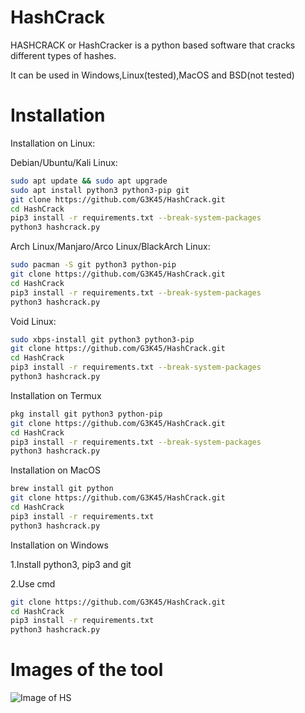 # HashCrack
HASHCRACK or HashCracker is a python based software that cracks different types of hashes.

It can be used in Windows,Linux(tested),MacOS and BSD(not tested)

# Installation
Installation on Linux:

Debian/Ubuntu/Kali Linux:
```bash
sudo apt update && sudo apt upgrade
sudo apt install python3 python3-pip git
git clone https://github.com/G3K45/HashCrack.git
cd HashCrack
pip3 install -r requirements.txt --break-system-packages
python3 hashcrack.py
```

Arch Linux/Manjaro/Arco Linux/BlackArch Linux:
```bash
sudo pacman -S git python3 python-pip
git clone https://github.com/G3K45/HashCrack.git
cd HashCrack
pip3 install -r requirements.txt --break-system-packages
python3 hashcrack.py
```

Void Linux:
```bash
sudo xbps-install git python3 python3-pip
git clone https://github.com/G3K45/HashCrack.git
cd HashCrack
pip3 install -r requirements.txt --break-system-packages
python3 hashcrack.py
```

Installation on Termux
```bash
pkg install git python3 python-pip
git clone https://github.com/G3K45/HashCrack.git
cd HashCrack
pip3 install -r requirements.txt --break-system-packages
python3 hashcrack.py
```

Installation on MacOS
```bash
brew install git python
git clone https://github.com/G3K45/HashCrack.git
cd HashCrack
pip3 install -r requirements.txt
python3 hashcrack.py
```

Installation on Windows

1.Install python3, pip3 and git

2.Use cmd
```bash
git clone https://github.com/G3K45/HashCrack.git
cd HashCrack
pip3 install -r requirements.txt
python3 hashcrack.py
```

# Images of the tool
![Image of HS](https://ibb.com/TYvQz5P/Windows-Terminal-jQbB-F6u9ht.png)
